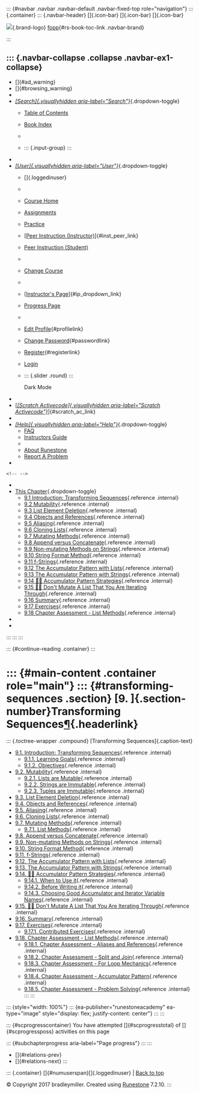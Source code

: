 ::: {#navbar .navbar .navbar-default .navbar-fixed-top role="navigation"}
::: {.container}
::: {.navbar-header}
[]{.icon-bar} []{.icon-bar} []{.icon-bar}

<div>

[![](../_static/img/RAIcon.png)](/runestone/default/user/login){.brand-logo}
[fopp](../index.html){#rs-book-toc-link .navbar-brand}

</div>
:::

::: {.navbar-collapse .collapse .navbar-ex1-collapse}
-   
-   []{#ad_warning}
-   []{#browsing_warning}
-   
-   [*[Search]{.visuallyhidden
    aria-label="Search"}*](#){.dropdown-toggle}
    -   [Table of Contents](../index.html)

    -   [Book Index](../genindex.html)

    -   

    -   ::: {.input-group}
        :::
-   
-   [*[User]{.visuallyhidden aria-label="User"}*](#){.dropdown-toggle}
    -   []{.loggedinuser}

    -   

    -   [Course Home](/ns/course/index)

    -   [Assignments](/assignment/student/chooseAssignment)

    -   [Practice](/runestone/assignments/practice)

    -   [[Peer Instruction
        (Instructor)](/runestone/peer/instructor.html)]{#inst_peer_link}

    -   [Peer Instruction (Student)](/runestone/peer/student.html)

    -   

    -   [Change Course](/runestone/default/courses)

    -   

    -   [[Instructor\'s
        Page](/runestone/admin/index)]{#ip_dropdown_link}

    -   [Progress Page](/runestone/dashboard/studentreport)

    -   

    -   [Edit Profile](/runestone/default/user/profile){#profilelink}

    -   [Change
        Password](/runestone/default/user/change_password){#passwordlink}

    -   [Register](/runestone/default/user/register){#registerlink}

    -   [Login](#)

    -   ::: {.slider .round}
        :::

        Dark Mode
-   
-   [[*[Scratch Activecode]{.visuallyhidden
    aria-label="Scratch Activecode"}*](javascript:runestoneComponents.popupScratchAC())]{#scratch_ac_link}
-   
-   [*[Help]{.visuallyhidden aria-label="Help"}*](#){.dropdown-toggle}
    -   [FAQ](http://runestoneinteractive.org/pages/faq.html)
    -   [Instructors Guide](https://guide.runestone.academy)
    -   
    -   [About Runestone](http://runestoneinteractive.org)
    -   [Report A
        Problem](/runestone/default/reportabug?course=fopp&page=toctree)
-   

```{=html}
<!-- -->
```
-   
-   [This Chapter](../index.html){.dropdown-toggle}
    -   [9.1 Introduction: Transforming
        Sequences](intro-SequenceMutation.html){.reference .internal}
    -   [9.2 Mutability](Mutability.html){.reference .internal}
    -   [9.3 List Element Deletion](ListDeletion.html){.reference
        .internal}
    -   [9.4 Objects and
        References](ObjectsandReferences.html){.reference .internal}
    -   [9.5 Aliasing](Aliasing.html){.reference .internal}
    -   [9.6 Cloning Lists](CloningLists.html){.reference .internal}
    -   [9.7 Mutating Methods](MutatingMethods.html){.reference
        .internal}
    -   [9.8 Append versus
        Concatenate](AppendversusConcatenate.html){.reference .internal}
    -   [9.9 Non-mutating Methods on
        Strings](NonmutatingMethodsonStrings.html){.reference .internal}
    -   [9.10 String Format Method](StringFormatting.html){.reference
        .internal}
    -   [9.11 f-Strings](FStrings.html){.reference .internal}
    -   [9.12 The Accumulator Pattern with
        Lists](TheAccumulatorPatternwithLists.html){.reference
        .internal}
    -   [9.13 The Accumulator Pattern with
        Strings](TheAccumulatorPatternwithStrings.html){.reference
        .internal}
    -   [9.14 👩‍💻 Accumulator Pattern
        Strategies](WPAccumulatorPatternStrategies.html){.reference
        .internal}
    -   [9.15 👩‍💻 Don't Mutate A List That You Are Iterating
        Through](WPDontMutateAListYouIterateThrough.html){.reference
        .internal}
    -   [9.16 Summary](Glossary.html){.reference .internal}
    -   [9.17 Exercises](Exercises.html){.reference .internal}
    -   [9.18 Chapter Assessment - List
        Methods](week4a1.html){.reference .internal}
-   
-   
:::
:::
:::

::: {#continue-reading .container}
:::

::: {#main-content .container role="main"}
::: {#transforming-sequences .section}
[9. ]{.section-number}Transforming Sequences[¶](#transforming-sequences "Permalink to this heading"){.headerlink}
=================================================================================================================

::: {.toctree-wrapper .compound}
[Transforming Sequences]{.caption-text}

-   [9.1. Introduction: Transforming
    Sequences](intro-SequenceMutation.html){.reference .internal}
    -   [9.1.1. Learning
        Goals](intro-SequenceMutation.html#learning-goals){.reference
        .internal}
    -   [9.1.2.
        Objectives](intro-SequenceMutation.html#objectives){.reference
        .internal}
-   [9.2. Mutability](Mutability.html){.reference .internal}
    -   [9.2.1. Lists are
        Mutable](Mutability.html#lists-are-mutable){.reference
        .internal}
    -   [9.2.2. Strings are
        Immutable](Mutability.html#strings-are-immutable){.reference
        .internal}
    -   [9.2.3. Tuples are
        Immutable](Mutability.html#tuples-are-immutable){.reference
        .internal}
-   [9.3. List Element Deletion](ListDeletion.html){.reference
    .internal}
-   [9.4. Objects and References](ObjectsandReferences.html){.reference
    .internal}
-   [9.5. Aliasing](Aliasing.html){.reference .internal}
-   [9.6. Cloning Lists](CloningLists.html){.reference .internal}
-   [9.7. Mutating Methods](MutatingMethods.html){.reference .internal}
    -   [9.7.1. List
        Methods](MutatingMethods.html#list-methods){.reference
        .internal}
-   [9.8. Append versus
    Concatenate](AppendversusConcatenate.html){.reference .internal}
-   [9.9. Non-mutating Methods on
    Strings](NonmutatingMethodsonStrings.html){.reference .internal}
-   [9.10. String Format Method](StringFormatting.html){.reference
    .internal}
-   [9.11. f-Strings](FStrings.html){.reference .internal}
-   [9.12. The Accumulator Pattern with
    Lists](TheAccumulatorPatternwithLists.html){.reference .internal}
-   [9.13. The Accumulator Pattern with
    Strings](TheAccumulatorPatternwithStrings.html){.reference
    .internal}
-   [9.14. 👩‍💻 Accumulator Pattern
    Strategies](WPAccumulatorPatternStrategies.html){.reference
    .internal}
    -   [9.14.1. When to Use
        it](WPAccumulatorPatternStrategies.html#when-to-use-it){.reference
        .internal}
    -   [9.14.2. Before Writing
        it](WPAccumulatorPatternStrategies.html#before-writing-it){.reference
        .internal}
    -   [9.14.3. Choosing Good Accumulator and Iterator Variable
        Names](WPAccumulatorPatternStrategies.html#choosing-good-accumulator-and-iterator-variable-names){.reference
        .internal}
-   [9.15. 👩‍💻 Don't Mutate A List That You Are Iterating
    Through](WPDontMutateAListYouIterateThrough.html){.reference
    .internal}
-   [9.16. Summary](Glossary.html){.reference .internal}
-   [9.17. Exercises](Exercises.html){.reference .internal}
    -   [9.17.1. Contributed
        Exercises](Exercises.html#contributed-exercises){.reference
        .internal}
-   [9.18. Chapter Assessment - List Methods](week4a1.html){.reference
    .internal}
    -   [9.18.1. Chapter Assessment - Aliases and
        References](week4a1.html#chapter-assessment-aliases-and-references){.reference
        .internal}
    -   [9.18.2. Chapter Assessment - Split and
        Join](week4a1.html#chapter-assessment-split-and-join){.reference
        .internal}
    -   [9.18.3. Chapter Assessment - For Loop
        Mechanics](week4a1.html#chapter-assessment-for-loop-mechanics){.reference
        .internal}
    -   [9.18.4. Chapter Assessment - Accumulator
        Pattern](week4a1.html#chapter-assessment-accumulator-pattern){.reference
        .internal}
    -   [9.18.5. Chapter Assessment - Problem
        Solving](week4a1.html#chapter-assessment-problem-solving){.reference
        .internal}
:::
:::

::: {style="width: 100%"}
::: {ea-publisher="runestoneacademy" ea-type="image" style="display: flex; justify-content: center"}
:::
:::

::: {#scprogresscontainer}
You have attempted []{#scprogresstotal} of []{#scprogressposs}
activities on this page

::: {#subchapterprogress aria-label="Page progress"}
:::
:::

-   [[](../Conditionals/week3a1.html)]{#relations-prev}
-   [[](intro-SequenceMutation.html)]{#relations-next}
:::

::: {.container}
[]{#numuserspan}[]{.loggedinuser} \| [Back to top](#)

© Copyright 2017 bradleymiller. Created using
[Runestone](http://runestoneinteractive.org/) 7.2.10.
:::
